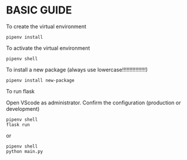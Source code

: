 # BASIC GUIDE

To create the virtual environment

    pipenv install

To activate the virtual environment

    pipenv shell

To install a new package (always use lowercase!!!!!!!!!!!!!!!!)

    pipenv install new-package

To run flask

Open VScode as administrator. Confirm the configuration (production or development)

    pipenv shell
    flask run

or

    pipenv shell
    python main.py

#
